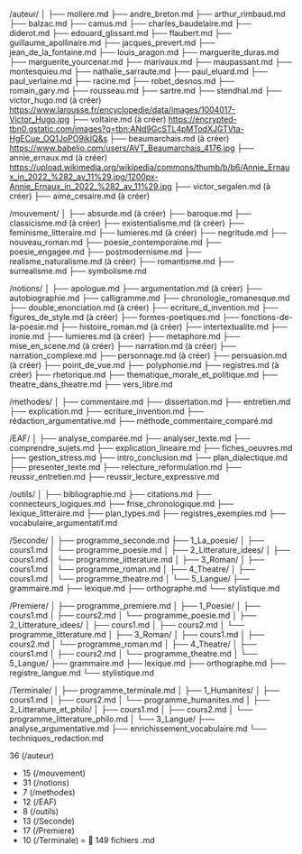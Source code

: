 /auteur/
│
├── moliere.md
├── andre_breton.md
├── arthur_rimbaud.md
├── balzac.md
├── camus.md
├── charles_baudelaire.md
├── diderot.md
├── edouard_glissant.md
├── flaubert.md
├── guillaume_apollinaire.md
├── jacques_prevert.md
├── jean_de_la_fontaine.md
├── louis_aragon.md
├── marguerite_duras.md
├── marguerite_yourcenar.md
├── marivaux.md
├── maupassant.md
├── montesquieu.md
├── nathalie_sarraute.md
├── paul_eluard.md
├── paul_verlaine.md
├── racine.md
├── robet_desnos.md
├── romain_gary.md
├── rousseau.md
├── sartre.md
├── stendhal.md
├── victor_hugo.md (à créer) https://www.larousse.fr/encyclopedie/data/images/1004017-Victor_Hugo.jpg
├── voltaire.md (à créer) https://encrypted-tbn0.gstatic.com/images?q=tbn:ANd9GcSTL4pMTodXJGTVta-HgECue_OQ1JoPO9ikIQ&s
├── beaumarchais.md (à créer) https://www.babelio.com/users/AVT_Beaumarchais_4176.jpg
├── annie_ernaux.md (à créer) https://upload.wikimedia.org/wikipedia/commons/thumb/b/b6/Annie_Ernaux_in_2022_%282_av_11%29.jpg/1200px-Annie_Ernaux_in_2022_%282_av_11%29.jpg
├── victor_segalen.md (à créer)
├── aime_cesaire.md (à créer)

/mouvement/
│
├── absurde.md (à créer)
├── baroque.md
├── classicisme.md (à créer)
├── existentialisme.md (à créer)
├── feminisme_litteraire.md
├── lumieres.md (à créer)
├── negritude.md
├── nouveau_roman.md
├── poesie_contemporaine.md
├── poesie_engagee.md
├── postmodernisme.md
├── realisme_naturalisme.md (à créer)
├── romantisme.md
├── surrealisme.md
├── symbolisme.md

/notions/
│
├── apologue.md
├── argumentation.md (à créer)
├── autobiographie.md
├── calligramme.md
├── chronologie_romanesque.md
├── double_enonciation.md (à créer)
├── ecriture_d_invention.md
├── figures_de_style.md (à créer)
├── formes-poetiques.md
├── fonctions-de-la-poesie.md
├── histoire_roman.md (à créer)
├── intertextualite.md
├── ironie.md
├── lumieres.md (à créer)
├── metaphore.md
├── mise_en_scene.md (à créer)
├── narration.md (à créer)
├── narration_complexe.md
├── personnage.md (à créer)
├── persuasion.md (à créer)
├── point_de_vue.md
├── polyphonie.md
├── registres.md (à créer)
├── rhetorique.md
├── thematique_morale_et_politique.md
├── theatre_dans_theatre.md
├── vers_libre.md

/methodes/
│
├── commentaire.md
├── dissertation.md
├── entretien.md
├── explication.md
├── ecriture_invention.md
├── rédaction_argumentative.md
├── méthode_commentaire_comparé.md

/EAF/
│
├── analyse_comparée.md
├── analyser_texte.md
├── comprendre_sujets.md
├── explication_lineaire.md
├── fiches_oeuvres.md
├── gestion_stress.md
├── intro_conclusion.md
├── plan_dialectique.md
├── presenter_texte.md
├── relecture_reformulation.md
├── reussir_entretien.md
├── reussir_lecture_expressive.md

/outils/
│
├── bibliographie.md
├── citations.md
├── connecteurs_logiques.md
├── frise_chronologique.md
├── lexique_litteraire.md
├── plan_types.md
├── registres_exemples.md
├── vocabulaire_argumentatif.md

/Seconde/
│
├── programme_seconde.md
├── 1_La_poesie/
│   ├── cours1.md
│   └── programme_poesie.md
│
├── 2_Litterature_idees/
│   ├── cours1.md
│   └── programme_litterature.md
│
├── 3_Roman/
│   ├── cours1.md
│   └── programme_roman.md
│
├── 4_Theatre/
│   ├── cours1.md
│   └── programme_theatre.md
│
└── 5_Langue/
    ├── grammaire.md
    ├── lexique.md
    ├── orthographe.md
    └── stylistique.md

/Premiere/
│
├── programme_premiere.md
│
├── 1_Poesie/
│   ├── cours1.md
│   ├── cours2.md
│   └── programme_poesie.md
│
├── 2_Litterature_idees/
│   ├── cours1.md
│   ├── cours2.md
│   └── programme_litterature.md
│
├── 3_Roman/
│   ├── cours1.md
│   ├── cours2.md
│   └── programme_roman.md
│
├── 4_Theatre/
│   ├── cours1.md
│   ├── cours2.md
│   └── programme_theatre.md
│
└── 5_Langue/
    ├── grammaire.md
    ├── lexique.md
    ├── orthographe.md
    ├── registre_langue.md
    └── stylistique.md

/Terminale/
│
├── programme_terminale.md
│
├── 1_Humanites/
│   ├── cours1.md
│   ├── cours2.md
│   └── programme_humanites.md
│
├── 2_Litterature_et_philo/
│   ├── cours1.md
│   ├── cours2.md
│   └── programme_litterature_philo.md
│
└── 3_Langue/
    ├── analyse_argumentative.md
    ├── enrichissement_vocabulaire.md
    └── techniques_redaction.md


36 (/auteur)
+ 15 (/mouvement)
+ 31 (/notions)
+ 7 (/methodes)
+ 12 (/EAF)
+ 8 (/outils)
+ 13 (/Seconde)
+ 17 (/Premiere)
+ 10 (/Terminale)
= 🎯 149 fichiers .md
